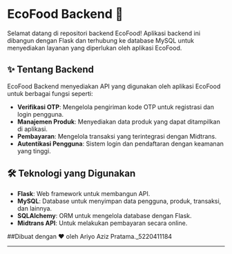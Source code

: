 # EcoFood Backend 🚀

Selamat datang di repositori backend EcoFood! Aplikasi backend ini dibangun dengan Flask dan terhubung ke database MySQL untuk menyediakan layanan yang diperlukan oleh aplikasi EcoFood.

## ✨ Tentang Backend

EcoFood Backend menyediakan API yang digunakan oleh aplikasi EcoFood untuk berbagai fungsi seperti:

- **Verifikasi OTP**: Mengelola pengiriman kode OTP untuk registrasi dan login pengguna.
- **Manajemen Produk**: Menyediakan data produk yang dapat ditampilkan di aplikasi.
- **Pembayaran**: Mengelola transaksi yang terintegrasi dengan Midtrans.
- **Autentikasi Pengguna**: Sistem login dan pendaftaran dengan keamanan yang tinggi.

## 🛠️ Teknologi yang Digunakan

- **Flask**: Web framework untuk membangun API.
- **MySQL**: Database untuk menyimpan data pengguna, produk, transaksi, dan lainnya.
- **SQLAlchemy**: ORM untuk mengelola database dengan Flask.
- **Midtrans API**: Untuk melakukan pembayaran secara online.

##Dibuat dengan ❤️ oleh Ariyo Aziz Pratama._5220411184

---
